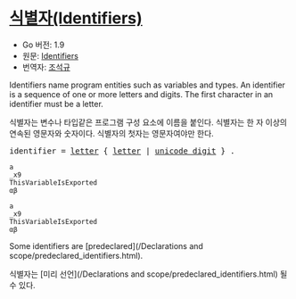 # [식별자(Identifiers)](#identifiers)

* Go 버전: 1.9
* 원문: [Identifiers](https://golang.org/ref/spec#Identifiers)
* 번역자: [조석규](@ezaurum)

Identifiers name program entities such as variables and types. An identifier is a sequence of one or more letters and digits. The first character in an identifier must be a letter.

식별자는 변수나 타입같은 프로그램 구성 요소에 이름을 붙인다. 식별자는 한 자 이상의 연속된 영문자와 숫자이다. 식별자의 첫자는 영문자여야만 한다.

<pre>
<a id="identifier">identifier</a> = <a href="/Source code representation/letters_and_digits.html#letter">letter</a> { <a href="/Source code representation/letters_and_digits.html#letter">letter</a> | <a href="/Source code representation/characters.html#unicode_digit">unicode_digit</a> } .
</pre>

```
a
_x9
ThisVariableIsExported
αβ
```

```
a
_x9
ThisVariableIsExported
αβ
```

Some identifiers are [predeclared](/Declarations and scope/predeclared_identifiers.html).

식별자는 [미리 선언](/Declarations and scope/predeclared_identifiers.html) 될 수 있다.
